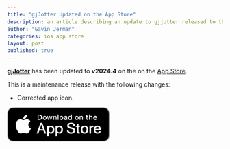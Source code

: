 ```yaml
---
title: "gjJotter Updated on the App Store"
description: an article describing an update to gjjotter released to the app store
author: "Gavin Jerman"
categories: ios app store
layout: post
published: true
---
```


[**gjJotter**](/gjJotter) has been updated to **v2024.4** on the on the [App Store](https://apps.apple.com/gb/app/gjjotter/id6698850903?platform=iphone).  


This is a maintenance release with the following changes:
- Corrected app icon.

[![download](/images/Download_on_the_App_Store_Badge_US-UK_RGB_blk_092917.svg)](https://apps.apple.com/gb/app/gjjotter/id6698850903?platform=iphone)
